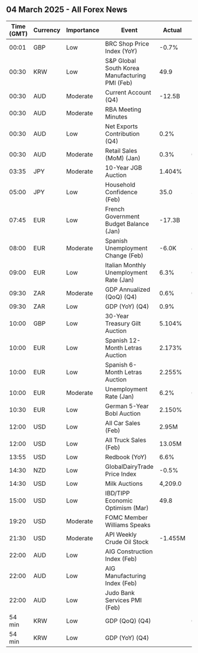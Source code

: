 ## 04 March 2025 - All Forex News

| Time (GMT) | Currency | Importance | Event | Actual | Forecast | Previous |
|------|----------|------------|-------|--------|----------|----------|
| 00:01 | GBP | Low | BRC Shop Price Index (YoY) | -0.7% | -0.5% | -0.7% |
| 00:30 | KRW | Low | S&P Global South Korea Manufacturing PMI (Feb) | 49.9 |  | 50.3 |
| 00:30 | AUD | Moderate | Current Account (Q4) | -12.5B | -11.8B | -13.9B |
| 00:30 | AUD | Moderate | RBA Meeting Minutes |  |  |  |
| 00:30 | AUD | Low | Net Exports Contribution (Q4) | 0.2% | -0.1% | 0.1% |
| 00:30 | AUD | Moderate | Retail Sales (MoM) (Jan) | 0.3% | 0.3% | -0.1% |
| 03:35 | JPY | Moderate | 10-Year JGB Auction | 1.404% |  | 1.260% |
| 05:00 | JPY | Low | Household Confidence (Feb) | 35.0 | 35.2 | 35.2 |
| 07:45 | EUR | Low | French Government Budget Balance (Jan) | -17.3B |  | -156.3B |
| 08:00 | EUR | Moderate | Spanish Unemployment Change (Feb) | -6.0K | 45.2K | 38.7K |
| 09:00 | EUR | Low | Italian Monthly Unemployment Rate (Jan) | 6.3% | 6.2% | 6.4% |
| 09:30 | ZAR | Moderate | GDP Annualized (QoQ) (Q4) | 0.6% | 0.9% | -0.1% |
| 09:30 | ZAR | Low | GDP (YoY) (Q4) | 0.9% |  | 0.4% |
| 10:00 | GBP | Low | 30-Year Treasury Gilt Auction | 5.104% |  | 5.198% |
| 10:00 | EUR | Low | Spanish 12-Month Letras Auction | 2.173% |  | 2.221% |
| 10:00 | EUR | Low | Spanish 6-Month Letras Auction | 2.255% |  | 2.355% |
| 10:00 | EUR | Moderate | Unemployment Rate (Jan) | 6.2% | 6.3% | 6.2% |
| 10:30 | EUR | Low | German 5-Year Bobl Auction | 2.150% |  | 2.170% |
| 12:00 | USD | Low | All Car Sales (Feb) | 2.95M |  | 2.83M |
| 12:00 | USD | Low | All Truck Sales (Feb) | 13.05M |  | 12.67M |
| 13:55 | USD | Low | Redbook (YoY) | 6.6% |  | 6.2% |
| 14:30 | NZD | Low | GlobalDairyTrade Price Index | -0.5% |  | -0.6% |
| 14:30 | USD | Low | Milk Auctions | 4,209.0 |  | 4,370.0 |
| 15:00 | USD | Low | IBD/TIPP Economic Optimism (Mar) | 49.8 | 53.1 | 52.0 |
| 19:20 | USD | Moderate | FOMC Member Williams Speaks |  |  |  |
| 21:30 | USD | Moderate | API Weekly Crude Oil Stock | -1.455M | -0.300M | -0.640M |
| 22:00 | AUD | Low | AIG Construction Index (Feb) |  |  | -20.0 |
| 22:00 | AUD | Low | AIG Manufacturing Index (Feb) |  |  | -22.7 |
| 22:00 | AUD | Low | Judo Bank Services PMI (Feb) |  | 51.4 | 51.2 |
| 54 min | KRW | Low | GDP (QoQ) (Q4) |  | 0.1% | 0.1% |
| 54 min | KRW | Low | GDP (YoY) (Q4) |  | 1.2% | 1.2% |
